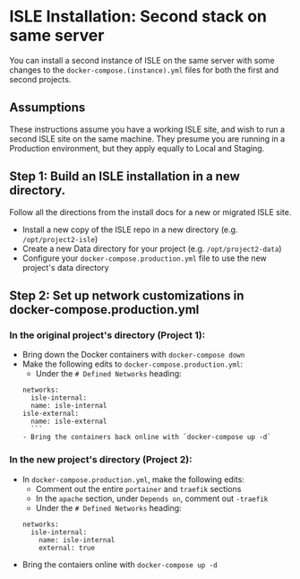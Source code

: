 # ISLE Installation: Second stack on same server

You can install a second instance of ISLE on the same server with some changes to the `docker-compose.(instance).yml` files for both the first and second projects.

## Assumptions

These instructions assume you have a working ISLE site, and wish to run a second ISLE site on the same machine. They presume you are running in a Production environment,
but they apply equally to Local and Staging.

## Step 1: Build an ISLE installation in a new directory.

Follow all the directions from the install docs for a new or migrated ISLE site.

- Install a new copy of the ISLE repo in a new directory (e.g. `/opt/project2-isle`)
- Create a new Data directory for your project (e.g. `/opt/project2-data`)
- Configure your `docker-compose.production.yml` file to use the new project's data directory

## Step 2: Set up network customizations in docker-compose.production.yml

### In the original project's directory (Project 1):
- Bring down the Docker containers with `docker-compose down`
- Make the following edits to `docker-compose.production.yml`:
  - Under the `# Defined Networks` heading:
  ````
  networks:
    isle-internal:
    name: isle-internal
  isle-external:
    name: isle-external
    ```
  - Bring the containers back online with `docker-compose up -d`
  
### In the new project's directory (Project 2):
- In `docker-compose.production.yml`, make the following edits:
  - Comment out the entire `portainer` and `traefik` sections
  - In the `apache` section, under `Depends on`, comment out `-traefik`
  - Under the `# Defined Networks` heading:
  ```
  networks:
    isle-internal:
      name: isle-internal
      external: true
  ```
- Bring the contaiers online with `docker-compose up -d`
